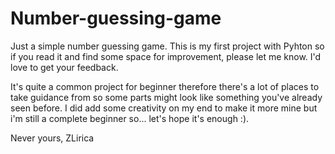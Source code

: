 # Number-guessing-game

Just a simple number guessing game. 
This is my first project with Pyhton so if you read it and find some space for improvement, please let me know. I'd love to get your feedback.

It's quite a common project for beginner therefore there's a lot of places to take guidance from so some parts might look like something you've already seen before. I did add some creativity on my end to make it more mine but i'm still a complete beginner so... let's hope it's enough :). 

Never yours,
ZLirica
